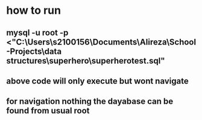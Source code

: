 # how to run

## mysql -u root -p <"C:\Users\s2100156\Documents\Alireza\School-Projects\data structures\superhero\superherotest.sql"

## above code will only execute but wont navigate

## for navigation nothing the dayabase can be found from usual root


